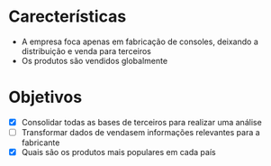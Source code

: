 

# Carecterísticas
- A empresa foca apenas em fabricação de consoles, deixando a distribuição e venda para terceiros
- Os produtos são vendidos globalmente

# Objetivos
- [x] Consolidar todas as bases de terceiros para realizar uma análise
- [ ] Transformar dados de vendasem informações relevantes para a fabricante
- [x] Quais são os produtos mais populares em cada país
